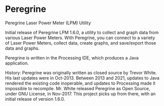# Peregrine
Peregrine Laser Power Meter (LPM) Utility

Initial release of Peregrine LPM 1.6.0, a utility to collect and graph data from various Laser Power Meters.  With Peregrine,
you can connect to a variety of Laser Power Meters, collect data, create graphs, and save/export those data and graphs.

Peregrine is written in the Processing IDE, which produces a Java application.

History: Peregrine was originally written as closed source by Trevor White. His last updates were in Oct-2013. Between 2013 and 2021, updates to Java
rendered the existing code inoperable, and updates to Processing made it impossible to recompile. Mr. White released Peregrine as Open Source, under GNU 
License, in Nov-2017.  This project picks up from there, with an initial release of version 1.6.0.
